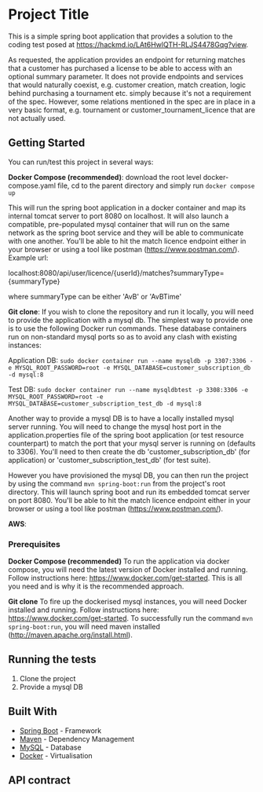 # Project Title

This is a simple spring boot application that provides a solution to the coding test posed at https://hackmd.io/LAt6HwlQTH-RLJS4478Gqg?view.

As requested, the application provides an endpoint for returning matches that a customer has purchased a license to be able to access with an optional summary parameter. It does not provide endpoints and services that would naturally coexist, e.g. customer creation, match creation, logic behind purchasing a tournament etc. simply because it's not a requirement of the spec. However, some relations mentioned in the spec are in place in a very basic format, e.g. tournament or customer_tournament_licence that are not actually used.

## Getting Started

You can run/test this project in several ways:

**Docker Compose (recommended)**: download the root level docker-compose.yaml file, cd to the parent directory and simply run
`docker compose up`

This will run the spring boot application in a docker container and map its internal tomcat server to port 8080 on localhost. It will also launch a compatible, pre-populated mysql container that will run on the same network as the spring boot service and they will be able to communicate with one another. You'll be able to hit the match licence endpoint either in your browser or using a tool like postman (https://www.postman.com/). Example url:

localhost:8080/api/user/licence/{userId}/matches?summaryType={summaryType}

where summaryType can be either 'AvB' or 'AvBTime'


**Git clone**: If you wish to clone the repository and run it locally, you will need to provide the application with a mysql db. The simplest way to provide one is to use the following Docker run commands. These database containers run on non-standard mysql ports so as to avoid any clash with existing instances:

Application DB:
`sudo docker container run --name mysqldb -p 3307:3306 -e MYSQL_ROOT_PASSWORD=root -e MYSQL_DATABASE=customer_subscription_db -d mysql:8`

Test DB:
`sudo docker container run --name mysqldbtest -p 3308:3306 -e MYSQL_ROOT_PASSWORD=root -e MYSQL_DATABASE=customer_subscription_test_db -d mysql:8`

Another way to provide a mysql DB is to have a locally installed mysql server running. You will need to change the mysql host port in the application.properties file of the spring boot application (or test resource counterpart) to match the port that your mysql server is running on (defaults to 3306). You'll need to then create the db 'customer_subscription_db' (for application) or 'customer_subscription_test_db' (for test suite).

However you have provisioned the mysql DB, you can then run the project by using the command `mvn spring-boot:run` from the project's root directory. This will launch spring boot and run its embedded tomcat server on port 8080. You'll be able to hit the match licence endpoint either in your browser or using a tool like postman (https://www.postman.com/).

**AWS**:



### Prerequisites

**Docker Compose (recommended)** To run the application via docker compose, you will need the latest version of Docker installed and running. Follow instructions here: https://www.docker.com/get-started. This is all you need and is why it is the recommended approach.

**Git clone** To fire up the dockerised mysql instances, you will need Docker installed and running. Follow instructions here: https://www.docker.com/get-started. To successfully run the command `mvn spring-boot:run`, you will need maven installed (http://maven.apache.org/install.html). 

## Running the tests

1. Clone the project
2. Provide a mysql DB 


## Built With

* [Spring Boot](https://spring.io/projects/spring-boot) - Framework
* [Maven](https://maven.apache.org/) - Dependency Management
* [MySQL](https://www.mysql.com/) - Database
* [Docker](https://www.docker.com/) - Virtualisation 

## API contract
